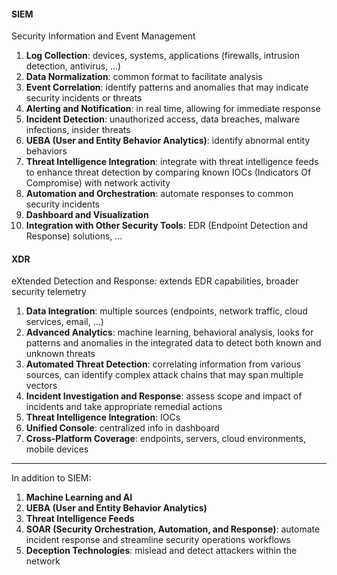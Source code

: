 #### SIEM
Security Information and Event Management

1. **Log Collection**: devices, systems, applications (firewalls, intrusion detection, antivirus, ...)
2. **Data Normalization**: common format to facilitate analysis
3. **Event Correlation**: identify patterns and anomalies that may indicate security incidents or threats
4. **Alerting and Notification**: in real time, allowing for immediate response
5. **Incident Detection**: unauthorized access, data breaches, malware infections, insider threats
6. **UEBA (User and Entity Behavior Analytics)**: identify abnormal entity behaviors
7. **Threat Intelligence Integration**: integrate with threat intelligence feeds to enhance threat detection by comparing known IOCs (Indicators Of Compromise) with network activity
8. **Automation and Orchestration**: automate responses to common security incidents
9. **Dashboard and Visualization**
10. **Integration with Other Security Tools**: EDR (Endpoint Detection and Response) solutions, ...

#### XDR
eXtended Detection and Response: extends EDR capabilities, broader security telemetry

1. **Data Integration**: multiple sources (endpoints, network traffic, cloud services, email, ...)
2. **Advanced Analytics**: machine learning, behavioral analysis, looks for patterns and anomalies in the integrated data to detect both known and unknown threats
3. **Automated Threat Detection**: correlating information from various sources, can identify complex attack chains that may span multiple vectors
4. **Incident Investigation and Response**: assess scope and impact of incidents and take appropriate remedial actions
5. **Threat Intelligence Integration**: IOCs
6. **Unified Console**: centralized info in dashboard
7. **Cross-Platform Coverage**: endpoints, servers, cloud environments, mobile devices
___

In addition to SIEM:

1. **Machine Learning and AI**
2. **UEBA (User and Entity Behavior Analytics)**
3. **Threat Intelligence Feeds**
4. **SOAR (Security Orchestration, Automation, and Response)**: automate incident response and streamline security operations workflows
5. **Deception Technologies**: mislead and detect attackers within the network